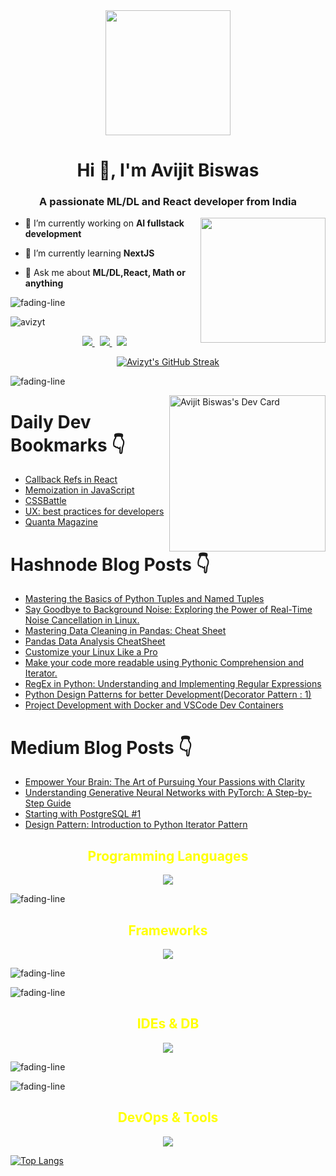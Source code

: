 <div align="center">
<img src="https://github.com/avizyt/avizyt/assets/71291040/cf488984-c55e-43fe-a8b6-5ef119902abe" width=200>
</div>

<h1 align="center">Hi 👋, I'm Avijit Biswas </h1>

<h3 align="center">A passionate ML/DL and React developer from India </h3>
<img align='right' src="https://user-images.githubusercontent.com/74038190/216120974-24a76b31-7f39-41f1-a38f-b3c1377cc612.png" width=200>

-   🔭 I’m currently working on **AI fullstack development**

-   🌱 I’m currently learning **NextJS**

-   💬 Ask me about **ML/DL,React, Math or anything**

![fading-line](https://github.com/avizyt/avizyt/assets/71291040/3e08e2e7-adaa-464f-a72c-fe051ce3950e)

<p align="left"> <img src="https://komarev.com/ghpvc/?username=avizyt&label=Profile%20views&color=0e75b6&style=flat" alt="avizyt" /> </p>

<p align='center'>
 
  <a href="mailto:biswas.avijit23@gmail.com">
  <img src="https://img.shields.io/badge/Gmail-D14836?style=for-the-badge&logo=gmail&logoColor=white">
  </a>&nbsp
  
  <a href="https://www.linkedin.com/in/avijit-biswas-869343155/">
  <img src="https://img.shields.io/badge/LinkedIn-0077B5?style=for-the-badge&logo=linkedin&logoColor=white">
  </a>&nbsp
  
  <a href="https://twitter.com/avizyt">
    <img src="https://img.shields.io/badge/Twitter-1DA1F2?style=for-the-badge&logo=twitter&logoColor=white">
  </a>
  </p>

<div align="center">

[![Avizyt's GitHub Streak](https://github-readme-streak-stats.herokuapp.com/?user=avizyt&theme=dark)](https://git.io/streak-stats)

</div>

![fading-line](https://github.com/avizyt/avizyt/assets/71291040/3e08e2e7-adaa-464f-a72c-fe051ce3950e)

<a href="https://app.daily.dev/avijitdev"><img align="right" src="https://api.daily.dev/devcards/83f0d19e6d2847679d0560f505af81ad.png?r=omu" width="250" alt="Avijit Biswas's Dev Card"/></a>

# Daily Dev Bookmarks 👇️

<!-- daily.dev BOOKMARKS:START -->
- [Callback Refs in React](https://app.daily.dev/posts/paS1X7rMM?utm_source=rss&utm_medium=bookmarks&utm_campaign=oOXHiDO8fIbVQf7JvjBA7)
- [Memoization in JavaScript](https://app.daily.dev/posts/VDQnUJMR1?utm_source=rss&utm_medium=bookmarks&utm_campaign=oOXHiDO8fIbVQf7JvjBA7)
- [CSSBattle](https://app.daily.dev/posts/qHnvnSfKx?utm_source=rss&utm_medium=bookmarks&utm_campaign=oOXHiDO8fIbVQf7JvjBA7)
- [UX: best practices for developers](https://app.daily.dev/posts/HQAYFexED?utm_source=rss&utm_medium=bookmarks&utm_campaign=oOXHiDO8fIbVQf7JvjBA7)
- [Quanta Magazine](https://app.daily.dev/posts/mzna7jnL8?utm_source=rss&utm_medium=bookmarks&utm_campaign=oOXHiDO8fIbVQf7JvjBA7)
<!-- daily.dev BOOKMARKS:END -->

# Hashnode Blog Posts 👇

<!-- HASHNODE_BLOG:START -->
- [Mastering the Basics of Python Tuples and Named Tuples](avizyt.hashnode.dev/mastering-the-basics-of-python-tuples-and-named-tuples)
- [Say Goodbye to Background Noise: Exploring the Power of Real-Time Noise Cancellation in Linux.](avizyt.hashnode.dev/say-goodbye-to-background-noise-exploring-the-power-of-real-time-noise-cancellation-in-linux)
- [Mastering Data Cleaning in Pandas: Cheat Sheet](avizyt.hashnode.dev/mastering-data-cleaning-in-pandas-cheat-sheet)
- [Pandas Data Analysis CheatSheet](avizyt.hashnode.dev/pandas-data-analysis-cheatsheet)
- [Customize your Linux Like a Pro](avizyt.hashnode.dev/customize-your-linux-like-a-pro)
- [Make your code more readable using Pythonic Comprehension and Iterator.](avizyt.hashnode.dev/make-your-code-more-readable-using-pythonic-comprehension-and-iterator)
- [RegEx in Python: Understanding and Implementing Regular Expressions](avizyt.hashnode.dev/regex-in-python-understanding-and-implementing-regular-expressions)
- [Python Design Patterns for better Development(Decorator Pattern : 1)](avizyt.hashnode.dev/python-design-patterns-for-better-developmentdecorator-pattern-1)
- [Project Development with Docker and VSCode Dev Containers](avizyt.hashnode.dev/project-development-with-docker-and-vscode-dev-containers)
<!-- HASHNODE_BLOG:END -->

# Medium Blog Posts 👇️

<!-- BLOG-POST-LIST:START -->
- [Empower Your Brain: The Art of Pursuing Your Passions with Clarity](https://medium.com/@Avizyt/empower-your-brain-the-art-of-pursuing-your-passions-with-clarity-1f430b7ca6dc?source=rss-528acc23acc5------2)
- [Understanding Generative Neural Networks with PyTorch: A Step-by-Step Guide](https://medium.com/@Avizyt/understanding-generative-neural-networks-with-pytorch-a-step-by-step-guide-164a314062e6?source=rss-528acc23acc5------2)
- [Starting with PostgreSQL #1](https://medium.com/@Avizyt/starting-with-postgresql-1-f416064cd12e?source=rss-528acc23acc5------2)
- [Design Pattern: Introduction to Python Iterator Pattern](https://medium.com/@Avizyt/design-pattern-introduction-to-python-iterator-pattern-f4b4470ac52d?source=rss-528acc23acc5------2)
<!-- BLOG-POST-LIST:END -->


<h2 align="center" style="color:yellow">Programming Languages</h2>

<p align="center">
  <a href="https://skillicons.dev">
    <img src="https://skillicons.dev/icons?i=python,cpp,java,js,html,css,ts,tailwind,md&perline=3" />
  </a>
</p>

![fading-line](https://github.com/avizyt/avizyt/assets/71291040/3e08e2e7-adaa-464f-a72c-fe051ce3950e)

<h2 align="center" style="color:yellow">Frameworks</h2>
<p align="center">
  <a href="https://skillicons.dev">
    <img src="https://skillicons.dev/icons?i=react,nextjs,vite,vercel,pytorch,tensorflow,flask&perline=3" />
  </a>
</p>

![fading-line](https://github.com/avizyt/avizyt/assets/71291040/3e08e2e7-adaa-464f-a72c-fe051ce3950e)

![fading-line](https://github.com/avizyt/avizyt/assets/71291040/3e08e2e7-adaa-464f-a72c-fe051ce3950e)

<h2 align="center" style="color:yellow">IDEs & DB</h2>
<p align="center">
  <a href="https://skillicons.dev">
    <img src="https://skillicons.dev/icons?i=vscode,neovim,idea,mysql,postgres,mongo&perline=3" />
  </a>
</p

![fading-line](https://github.com/avizyt/avizyt/assets/71291040/3e08e2e7-adaa-464f-a72c-fe051ce3950e)

![fading-line](https://github.com/avizyt/avizyt/assets/71291040/3e08e2e7-adaa-464f-a72c-fe051ce3950e)

<h2 align="center" style="color:yellow">DevOps & Tools</h2>
<p align="center">
  <a href="https://skillicons.dev">
    <img src="https://skillicons.dev/icons?i=github,git,docker,kubernetes,bash,figma&perline=3" />
  </a>
</p

[![Top Langs](https://github-readme-stats.vercel.app/api/top-langs/?username=avizyt&theme=radical&layout=compact)](https://github.com/avizyt/github-readme-stats)
